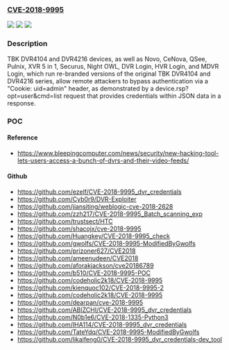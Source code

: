 ### [CVE-2018-9995](https://cve.mitre.org/cgi-bin/cvename.cgi?name=CVE-2018-9995)
![](https://img.shields.io/static/v1?label=Product&message=n%2Fa&color=blue)
![](https://img.shields.io/static/v1?label=Version&message=n%2Fa&color=blue)
![](https://img.shields.io/static/v1?label=Vulnerability&message=n%2Fa&color=brighgreen)

### Description

TBK DVR4104 and DVR4216 devices, as well as Novo, CeNova, QSee, Pulnix, XVR 5 in 1, Securus, Night OWL, DVR Login, HVR Login, and MDVR Login, which run re-branded versions of the original TBK DVR4104 and DVR4216 series, allow remote attackers to bypass authentication via a "Cookie: uid=admin" header, as demonstrated by a device.rsp?opt=user&cmd=list request that provides credentials within JSON data in a response.

### POC

#### Reference
- https://www.bleepingcomputer.com/news/security/new-hacking-tool-lets-users-access-a-bunch-of-dvrs-and-their-video-feeds/

#### Github
- https://github.com/ezelf/CVE-2018-9995_dvr_credentials
- https://github.com/Cyb0r9/DVR-Exploiter
- https://github.com/jiansiting/weblogic-cve-2018-2628
- https://github.com/zzh217/CVE-2018-9995_Batch_scanning_exp
- https://github.com/trustsect/HTC
- https://github.com/shacojx/cve-2018-9995
- https://github.com/Huangkey/CVE-2018-9995_check
- https://github.com/gwolfs/CVE-2018-9995-ModifiedByGwolfs
- https://github.com/prizoner627/CVE2018
- https://github.com/ameenudeen/CVE2018
- https://github.com/aforakjackson/cve20186789
- https://github.com/b510/CVE-2018-9995-POC
- https://github.com/codeholic2k18/CVE-2018-9995
- https://github.com/kienquoc102/CVE-2018-9995-2
- https://github.com/codeholic2k18/CVE-2018-9995
- https://github.com/dearpan/cve-2018-9995
- https://github.com/ABIZCHI/CVE-2018-9995_dvr_credentials
- https://github.com/N0b1e6/CVE-2018-1335-Python3
- https://github.com/IHA114/CVE-2018-9995_dvr_credentials
- https://github.com/TateYdq/CVE-2018-9995-ModifiedByGwolfs
- https://github.com/likaifeng0/CVE-2018-9995_dvr_credentials-dev_tool

